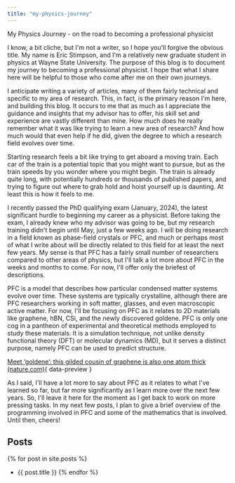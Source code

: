 ```yaml
---
title: "my-physics-journey"
---
```

My Physics Journey - on the road to becoming a professional physicist

I know, a bit cliche, but I'm not a writer, so I hope you'll forgive the obvious title.  My name is Eric Stimpson, and I'm a relatively new graduate student in physics at Wayne State University.  The purpose of this blog is to document my journey to becoming a professional physicist.  I hope that what I share here will be helpful to those who come after me on their own journeys.

I anticipate writing a variety of articles, many of them fairly technical and specific to my area of research.  This, in fact, is the primary reason I'm here, and building this blog.  It occurs to me that as much as I appreciate the guidance and insights that my advisor has to offer, his skill set and experience are vastly different than mine.  How much does he really remember what it was like trying to learn a new area of research?  And how much would that even help if he did, given the degree to which a research field evolves over time.

Starting research feels a bit like trying to get aboard a moving train.  Each car of the train is a potential topic that you might want to pursue, but as the train speeds by you wonder where you might begin.  The train is already quite long, with potentially hundreds or thousands of published papers, and trying to figure out where to grab hold and hoist yourself up is daunting.  At least this is how it feels to me.

I recently passed the PhD qualifying exam (January, 2024), the latest significant hurdle to beginning my career as a physicist.  Before taking the exam, I already knew who my advisor was going to be, but my research training didn't begin until May, just a few weeks ago.  I will be doing research in a field known as phase-field crystals or PFC, and much or perhaps most of what I write about will be directly related to this field for at least the next few years.  My sense is that PFC has a fairly small number of researchers compared to other areas of physics, but I'll talk a lot more about PFC in the weeks and months to come.  For now, I'll offer only the briefest of descriptions.

PFC is a model that describes how particular condensed matter systems evolve over time.  These systems are typically crystalline, although there are PFC researchers working in soft matter, glasses, and even macroscopic active matter.  For now, I'll be focusing on PFC as it relates to 2D materials like graphene, hBN, CSi, and the newly discovered goldene.  PFC is only one cog in a pantheon of experimental and theoretical methods employed to study these materials.  It is a simulation technique, not unlike density functional theory (DFT) or molecular dynamics (MD), but it serves a distinct purpose, namely PFC can be used to predict structure.

[Meet ‘goldene’: this gilded cousin of graphene is also one atom thick (nature.com)](https://www.nature.com/articles/d41586-024-01118-0){ data-preview }

As I said, I'll have a lot more to say about PFC as it relates to what I've learned so far, but far more significantly as I learn more over the next few years.  So, I'll leave it here for the moment as I get back to work on more pressing tasks.  In my next few posts, I plan to give a brief overview of the programming involved in PFC and some of the mathematics that is involved.  Until then, cheers!

## Posts

{% for post in site.posts %}
- {{ post.title }}
{% endfor %}
